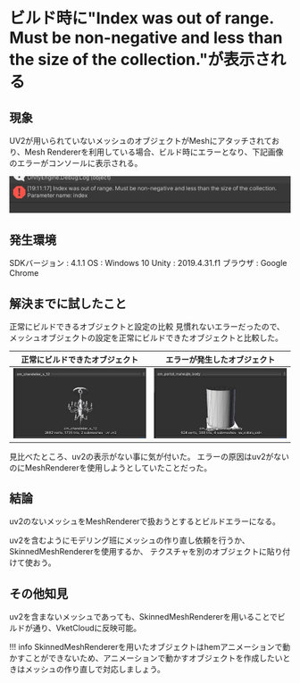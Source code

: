 # ビルド時に"Index was out of range. Must be non-negative and less than the size of the collection."が表示される

## 現象

UV2が用いられていないメッシュのオブジェクトがMeshにアタッチされており、Mesh Rendererを利用している場合、ビルド時にエラーとなり、下記画像のエラーがコンソールに表示される。

![エラー画像](img/UV2MeshBuildError_1.jpg)

## 発生環境
SDKバージョン : 4.1.1
OS : Windows 10
Unity : 2019.4.31.f1
ブラウザ : Google Chrome

## 解決までに試したこと

正常にビルドできるオブジェクトと設定の比較
見慣れないエラーだったので、メッシュオブジェクトの設定を正常にビルドできたオブジェクトと比較した。

| 正常にビルドできたオブジェクト | エラーが発生したオブジェクト |
| ---- | ---- |
| ![正常にビルドできたオブジェクト](./img/UV2MeshBuildError_2.jpg) | ![エラーが発生したオブジェクト](img/UV2MeshBuildError_3.jpg) |

見比べたところ、uv2の表示がない事に気が付いた。
エラーの原因はuv2がないのにMeshRendererを使用しようとしていたことだった。

## 結論
uv2のないメッシュをMeshRendererで扱おうとするとビルドエラーになる。

uv2を含むようにモデリング班にメッシュの作り直し依頼を行うか、
SkinnedMeshRendererを使用するか、
テクスチャを別のオブジェクトに貼り付けて使おう。

## その他知見
uv2を含まないメッシュであっても、SkinnedMeshRendererを用いることでビルドが通り、VketCloudに反映可能。

!!! info
    SkinnedMeshRendererを用いたオブジェクトはhemアニメーションで動かすことができないため、アニメーションで動かすオブジェクトを作成したいときはメッシュの作り直しで対応しましょう。
